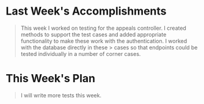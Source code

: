 # Last Week's Accomplishments

> This week I worked on testing for the appeals controller. I created methods to support the test cases 
> and added appropriate functionality to make these work with the authentication. I worked with the database directly in these > cases so that endpoints could be tested individually in a number of corner cases.

# This Week's Plan

> I will write more tests this week.
